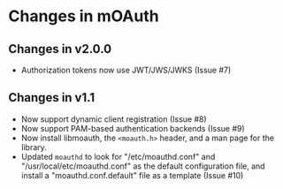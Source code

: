 Changes in mOAuth
=================


Changes in v2.0.0
-----------------

- Authorization tokens now use JWT/JWS/JWKS (Issue #7)


Changes in v1.1
---------------

- Now support dynamic client registration (Issue #8)
- Now support PAM-based authentication backends (Issue #9)
- Now install libmoauth, the `<moauth.h>` header, and a man page for the
  library.
- Updated `moauthd` to look for "/etc/moauthd.conf" and
  "/usr/local/etc/moauthd.conf" as the default configuration file, and install
  a "moauthd.conf.default" file as a template (Issue #10)
